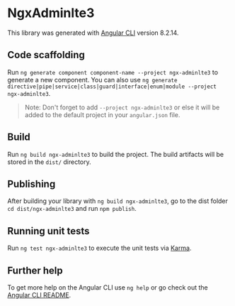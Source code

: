 # NgxAdminlte3

This library was generated with [Angular CLI](https://github.com/angular/angular-cli) version 8.2.14.

## Code scaffolding

Run `ng generate component component-name --project ngx-adminlte3` to generate a new component. You can also use `ng generate directive|pipe|service|class|guard|interface|enum|module --project ngx-adminlte3`.
> Note: Don't forget to add `--project ngx-adminlte3` or else it will be added to the default project in your `angular.json` file. 

## Build

Run `ng build ngx-adminlte3` to build the project. The build artifacts will be stored in the `dist/` directory.

## Publishing

After building your library with `ng build ngx-adminlte3`, go to the dist folder `cd dist/ngx-adminlte3` and run `npm publish`.

## Running unit tests

Run `ng test ngx-adminlte3` to execute the unit tests via [Karma](https://karma-runner.github.io).

## Further help

To get more help on the Angular CLI use `ng help` or go check out the [Angular CLI README](https://github.com/angular/angular-cli/blob/master/README.md).
